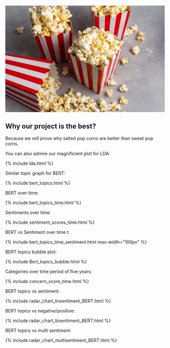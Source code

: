 ![image](output/popcorn.jpg)


## Why our project is the best?

Because we will prove why salted pop corns are better than sweet pop corns.

You can also admire our magnificient plot for LDA:  

{% include lda.html %}

Similar topic graph for BERT: 

{% include bert_topics.html %}

BERT over time: 

{% include bert_topics_time.html %}

Sentiments over time: 

{% include sentiment_scores_time.html %}

BERT vs Sentiment over time t: 

{% include bert_topics_time_sentiment.html max-width="100px" %}

BERT topics bubble plot: 

{% include Bert_topics_bubble.html %}

Categories over time period of five years:

{% include concern_score_time.html %}

BERT topics vs sentiment: 

{% include radar_chart_trisentiment_BERT.html %}

BERT topics vs negative/positive:

{% include radar_chart_bisentiment_BERT.html %}

BERT topics vs multi sentiment:

{% include radar_chart_multisentiment_BERT.html %}
